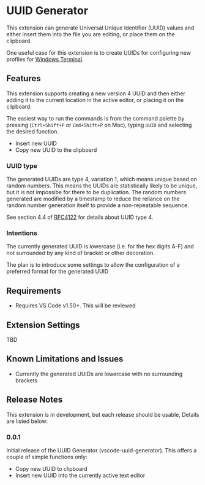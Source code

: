 # UUID Generator

This extension can generate Universal Unique Identifier (UUID) values and either insert them into the file you are editing, or place them on the clipboard.

One useful case for this extension is to create UUIDs for configuring new profiles for [Windows Terminal](https://docs.microsoft.com/en-us/windows/terminal/).

## Features

This extension supports creating a new version 4 UUID and then either adding it to the current location in the active editor, or placing it on the clipboard.

The easiest way to run the commands is from the command palette by pressing (`Ctrl+Shift+P` or `Cmd+Shift+P` on Mac), typing `UUID` and selecting the desired function.
* Insert new UUID
* Copy new UUID to the clipboard

### UUID type
The generated UUIDs are type 4, variation 1, which means unique based on random numbers. This means the UUIDs are statistically likely to be unique, but it is not impossibe for there to be duplication. The random numbers generated are modified by a timestamp to reduce the reliance on the random number generation itself to provide a non-repeatable sequence.

See section 4.4 of [RFC4122](https://www.ietf.org/rfc/rfc4122.txt) for details about UUID type 4.

### Intentions
The currently generated UUID is lowercase (i.e. for the hex digits A-F) and not surrounded by any kind of bracket or other decoration.

The plan is to introduce some settings to allow the configuration of a preferred format for the generated UUID

## Requirements

* Requires VS Code v1.50+. This will be reviewed

## Extension Settings

TBD

## Known Limitations and Issues

* Currently the generated UUIDs are lowercase with no surrounding brackets

## Release Notes

This extension is in development, but each release should be usable, Details are listed below:

### 0.0.1

Initial release of the UUID Generator (vscode-uuid-generator). This offers a couple of simple functions only:
* Copy new UUID to clipboard
* Insert new UUID into the currently active text editor
